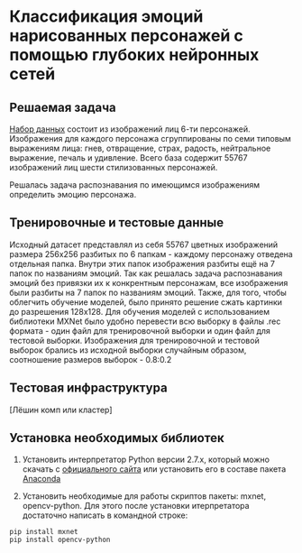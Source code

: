 # Классификация эмоций нарисованных персонажей с помощью глубоких нейронных сетей
 ## Решаемая задача
[Набор данных](http://grail.cs.washington.edu/projects/deepexpr/ferg-db.html "dataset description") состоит из изображений лиц 6-ти персонажей. Изображения для каждого персонажа сгруппированы по семи типовым выражениям лица: гнев, отвращение, страх, радость, нейтральное выражение, печаль и удивление. Всего база содержит 55767 изображений лиц шести стилизованных персонажей.

Решалась задача распознавания по имеющимся изображениям определить эмоцию персонажа.

## Тренировочные и тестовые данные
Исходный датасет представлял из себя 55767 цветных изображений размера 256x256 разбитых по 6 папкам - каждому персонажу отведена отдельная папка. Внутри этих папок изображения разбиты ещё на 7 папок по названиям эмоций.
Так как решалась задача распознавания эмоций без привязки их к конкрентным персонажам, все изображения были разбиты на 7 папок по названиям эмоций.
Также, для того, чтобы облегчить обучение моделей, было принято решение сжать картинки до разрешения 128x128.
Для обучения моделей с использованием библиотеки MXNet было удобно перевести всю выборку в файлы .rec формата - один файл для тренировочной выборки и один файл для тестовой выборки.
Изображения для тренировочной и тестовой выборок брались из исходной выборки случайным образом, соотношение размеров выборок - 0.8:0.2

## Тестовая инфраструктура
\[Лёшин комп или кластер\]

## Установка необходимых библиотек
1. Установить интерпретатор Python версии 2.7.x, который можно скачать с [официального сайта](https://www.python.org/downloads/ "python download") или установить его в составе пакета [Anaconda](https://www.anaconda.com/download/ "Anaconda download")

2. Установить необходимые для работы скриптов пакеты: mxnet, opencv-python. Для этого после установки итерпретатора достаточно написать в командной строке:
<pre><code>pip install mxnet
pip install opencv-python
</code></pre>

